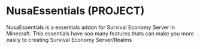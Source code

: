 # NusaEssentials (PROJECT)

NusaEssentials is a essentials addon for Survival Economy Server in Minecraft. This essentials have soo many features thats can make you more easily to creating Survival Economy Server/Realms
